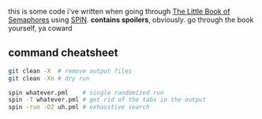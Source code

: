 this is some code i've written when going through [The Little Book of Semaphores](https://greenteapress.com/wp/semaphores/) using [SPIN](https://plan9.io/sys/doc/spin.html). **contains spoilers**, obviously. go through the book yourself, ya coward

## command cheatsheet
```sh
git clean -X  # remove output files
git clean -Xn # dry run

spin whatever.pml    # single randomized run
spin -T whatever.pml # get rid of the tabs in the output
spin -run -O2 uh.pml # exhaustive search
```
